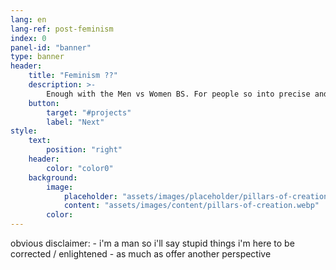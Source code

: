 ```yaml
---
lang: en
lang-ref: post-feminism
index: 0
panel-id: "banner"
type: banner
header:
    title: "Feminism ??"
    description: >-
        Enough with the Men vs Women BS. For people so into precise and balanced wording, feminism is such a bad choice!
    button:
        target: "#projects"
        label: "Next"
style:
    text:
        position: "right"
    header:
        color: "color0"
    background:
        image:
            placeholder: "assets/images/placeholder/pillars-of-creation.webp"
            content: "assets/images/content/pillars-of-creation.webp"
        color:
---
```

obvious disclaimer:
    - i'm a man so i'll say stupid things i'm here to be corrected / enlightened
    - as much as offer another perspective 
